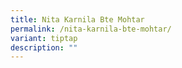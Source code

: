 ```yaml
---
title: Nita Karnila Bte Mohtar
permalink: /nita-karnila-bte-mohtar/
variant: tiptap
description: ""
---
```

